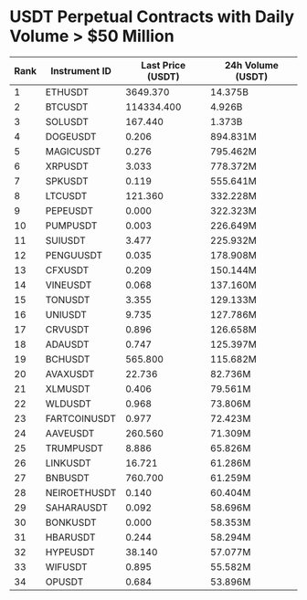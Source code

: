# USDT Perpetual Contracts with Daily Volume > $50 Million

| Rank | Instrument ID | Last Price (USDT) | 24h Volume (USDT) |
|------|---------------|-------------------|-------------------|
| 1 | ETHUSDT | 3649.370 | 14.375B |
| 2 | BTCUSDT | 114334.400 | 4.926B |
| 3 | SOLUSDT | 167.440 | 1.373B |
| 4 | DOGEUSDT | 0.206 | 894.831M |
| 5 | MAGICUSDT | 0.276 | 795.462M |
| 6 | XRPUSDT | 3.033 | 778.372M |
| 7 | SPKUSDT | 0.119 | 555.641M |
| 8 | LTCUSDT | 121.360 | 332.228M |
| 9 | PEPEUSDT | 0.000 | 322.323M |
| 10 | PUMPUSDT | 0.003 | 226.649M |
| 11 | SUIUSDT | 3.477 | 225.932M |
| 12 | PENGUUSDT | 0.035 | 178.908M |
| 13 | CFXUSDT | 0.209 | 150.144M |
| 14 | VINEUSDT | 0.068 | 137.160M |
| 15 | TONUSDT | 3.355 | 129.133M |
| 16 | UNIUSDT | 9.735 | 127.786M |
| 17 | CRVUSDT | 0.896 | 126.658M |
| 18 | ADAUSDT | 0.747 | 125.397M |
| 19 | BCHUSDT | 565.800 | 115.682M |
| 20 | AVAXUSDT | 22.736 | 82.736M |
| 21 | XLMUSDT | 0.406 | 79.561M |
| 22 | WLDUSDT | 0.968 | 73.806M |
| 23 | FARTCOINUSDT | 0.977 | 72.423M |
| 24 | AAVEUSDT | 260.560 | 71.309M |
| 25 | TRUMPUSDT | 8.886 | 65.826M |
| 26 | LINKUSDT | 16.721 | 61.286M |
| 27 | BNBUSDT | 760.700 | 61.259M |
| 28 | NEIROETHUSDT | 0.140 | 60.404M |
| 29 | SAHARAUSDT | 0.092 | 58.696M |
| 30 | BONKUSDT | 0.000 | 58.353M |
| 31 | HBARUSDT | 0.244 | 58.294M |
| 32 | HYPEUSDT | 38.140 | 57.077M |
| 33 | WIFUSDT | 0.895 | 55.582M |
| 34 | OPUSDT | 0.684 | 53.896M |

